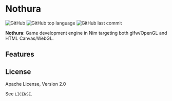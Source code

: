 # Nothura

![GitHub](https://img.shields.io/github/license/Double-oxygeN/nothura)
![GitHub top language](https://img.shields.io/github/languages/top/Double-oxygeN/nothura?logo=nim)
![GitHub last commit](https://img.shields.io/github/last-commit/Double-oxygeN/nothura?logo=github)

**Nothura**: Game development engine in Nim targeting both glfw/OpenGL and HTML Canvas/WebGL.

## Features

## License

Apache License, Version 2.0

See ``LICENSE``.
